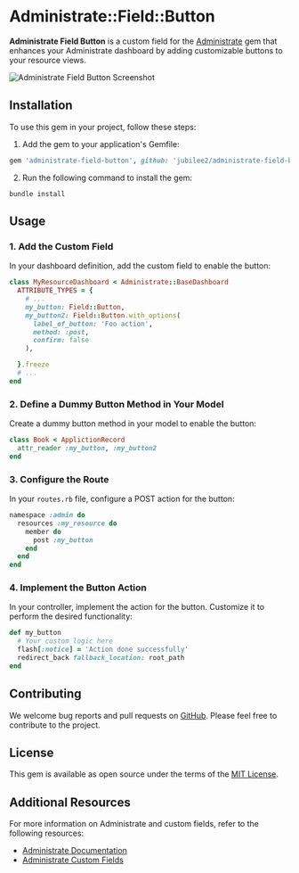 # Administrate::Field::Button

**Administrate Field Button** is a custom field for the [Administrate](https://github.com/thoughtbot/administrate) gem that enhances your Administrate dashboard by adding customizable buttons to your resource views.

![Administrate Field Button Screenshot](/path/to/screenshot.png)

## Installation

To use this gem in your project, follow these steps:

1. Add the gem to your application's Gemfile:

```ruby
gem 'administrate-field-button', github: 'jubilee2/administrate-field-button'
```

2. Run the following command to install the gem:

```shell
bundle install
```

## Usage

### 1. Add the Custom Field

In your dashboard definition, add the custom field to enable the button:

```ruby
class MyResourceDashboard < Administrate::BaseDashboard
  ATTRIBUTE_TYPES = {
    # ...
    my_button: Field::Button,
    my_button2: Field::Button.with_options(
      label_of_button: 'Foo action',
      method: :post,
      confirm: false
    ),

  }.freeze
  # ...
end
```

### 2. Define a Dummy Button Method in Your Model

Create a dummy button method in your model to enable the button:

```ruby
class Book < ApplictionRecord
  attr_reader :my_button, :my_button2
end
```

### 3. Configure the Route

In your `routes.rb` file, configure a POST action for the button:

```ruby
namespace :admin do
  resources :my_resource do
    member do
      post :my_button
    end
  end
end
```

### 4. Implement the Button Action

In your controller, implement the action for the button. Customize it to perform the desired functionality:

```ruby
def my_button
  # Your custom logic here
  flash[:notice] = 'Action done successfully'
  redirect_back fallback_location: root_path
end
```

## Contributing

We welcome bug reports and pull requests on [GitHub](https://github.com/jubilee2/administrate-field-button). Please feel free to contribute to the project.

## License

This gem is available as open source under the terms of the [MIT License](LICENSE.txt).

## Additional Resources

For more information on Administrate and custom fields, refer to the following resources:

- [Administrate Documentation](https://github.com/thoughtbot/administrate)
- [Administrate Custom Fields](https://github.com/thoughtbot/administrate/blob/main/docs/custom_fields.md)

